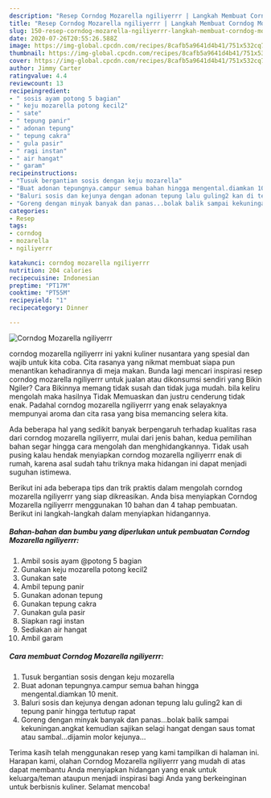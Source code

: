 ```yaml
---
description: "Resep Corndog Mozarella ngiliyerrr | Langkah Membuat Corndog Mozarella ngiliyerrr Yang Enak dan Simpel"
title: "Resep Corndog Mozarella ngiliyerrr | Langkah Membuat Corndog Mozarella ngiliyerrr Yang Enak dan Simpel"
slug: 150-resep-corndog-mozarella-ngiliyerrr-langkah-membuat-corndog-mozarella-ngiliyerrr-yang-enak-dan-simpel
date: 2020-07-26T20:55:26.588Z
image: https://img-global.cpcdn.com/recipes/8cafb5a9641d4b41/751x532cq70/corndog-mozarella-ngiliyerrr-foto-resep-utama.jpg
thumbnail: https://img-global.cpcdn.com/recipes/8cafb5a9641d4b41/751x532cq70/corndog-mozarella-ngiliyerrr-foto-resep-utama.jpg
cover: https://img-global.cpcdn.com/recipes/8cafb5a9641d4b41/751x532cq70/corndog-mozarella-ngiliyerrr-foto-resep-utama.jpg
author: Jimmy Carter
ratingvalue: 4.4
reviewcount: 13
recipeingredient:
- " sosis ayam potong 5 bagian"
- " keju mozarella potong kecil2"
- " sate"
- " tepung panir"
- " adonan tepung"
- " tepung cakra"
- " gula pasir"
- " ragi instan"
- " air hangat"
- " garam"
recipeinstructions:
- "Tusuk bergantian sosis dengan keju mozarella"
- "Buat adonan tepungnya.campur semua bahan hingga mengental.diamkan 10 menit."
- "Baluri sosis dan kejunya dengan adonan tepung lalu guling2 kan di tepung panir hingga tertutup rapat"
- "Goreng dengan minyak banyak dan panas...bolak balik sampai kekuningan.angkat kemudian sajikan selagi hangat dengan saus tomat atau sambal...dijamin molor kejunya..."
categories:
- Resep
tags:
- corndog
- mozarella
- ngiliyerrr

katakunci: corndog mozarella ngiliyerrr 
nutrition: 204 calories
recipecuisine: Indonesian
preptime: "PT17M"
cooktime: "PT55M"
recipeyield: "1"
recipecategory: Dinner

---
```



![Corndog Mozarella ngiliyerrr](https://img-global.cpcdn.com/recipes/8cafb5a9641d4b41/751x532cq70/corndog-mozarella-ngiliyerrr-foto-resep-utama.jpg)


corndog mozarella ngiliyerrr ini yakni kuliner nusantara yang spesial dan wajib untuk kita coba. Cita rasanya yang nikmat membuat siapa pun menantikan kehadirannya di meja makan.
Bunda lagi mencari inspirasi resep corndog mozarella ngiliyerrr untuk jualan atau dikonsumsi sendiri yang Bikin Ngiler? Cara Bikinnya memang tidak susah dan tidak juga mudah. bila keliru mengolah maka hasilnya Tidak Memuaskan dan justru cenderung tidak enak. Padahal corndog mozarella ngiliyerrr yang enak selayaknya mempunyai aroma dan cita rasa yang bisa memancing selera kita.



Ada beberapa hal yang sedikit banyak berpengaruh terhadap kualitas rasa dari corndog mozarella ngiliyerrr, mulai dari jenis bahan, kedua pemilihan bahan segar hingga cara mengolah dan menghidangkannya. Tidak usah pusing kalau hendak menyiapkan corndog mozarella ngiliyerrr enak di rumah, karena asal sudah tahu triknya maka hidangan ini dapat menjadi suguhan istimewa.


Berikut ini ada beberapa tips dan trik praktis dalam mengolah corndog mozarella ngiliyerrr yang siap dikreasikan. Anda bisa menyiapkan Corndog Mozarella ngiliyerrr menggunakan 10 bahan dan 4 tahap pembuatan. Berikut ini langkah-langkah dalam menyiapkan hidangannya.

<!--inarticleads1-->

##### Bahan-bahan dan bumbu yang diperlukan untuk pembuatan Corndog Mozarella ngiliyerrr:

1. Ambil  sosis ayam @potong 5 bagian
1. Gunakan  keju mozarella potong kecil2
1. Gunakan  sate
1. Ambil  tepung panir
1. Gunakan  adonan tepung
1. Gunakan  tepung cakra
1. Gunakan  gula pasir
1. Siapkan  ragi instan
1. Sediakan  air hangat
1. Ambil  garam




<!--inarticleads2-->

##### Cara membuat Corndog Mozarella ngiliyerrr:

1. Tusuk bergantian sosis dengan keju mozarella
1. Buat adonan tepungnya.campur semua bahan hingga mengental.diamkan 10 menit.
1. Baluri sosis dan kejunya dengan adonan tepung lalu guling2 kan di tepung panir hingga tertutup rapat
1. Goreng dengan minyak banyak dan panas...bolak balik sampai kekuningan.angkat kemudian sajikan selagi hangat dengan saus tomat atau sambal...dijamin molor kejunya...




Terima kasih telah menggunakan resep yang kami tampilkan di halaman ini. Harapan kami, olahan Corndog Mozarella ngiliyerrr yang mudah di atas dapat membantu Anda menyiapkan hidangan yang enak untuk keluarga/teman ataupun menjadi inspirasi bagi Anda yang berkeinginan untuk berbisnis kuliner. Selamat mencoba!
